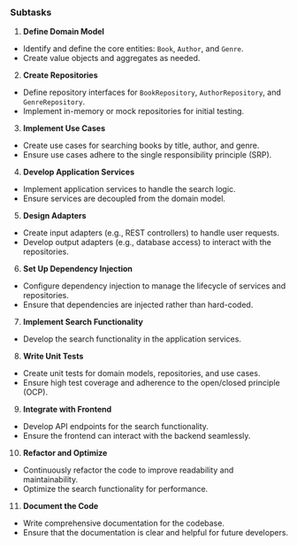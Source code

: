 ### Subtasks

1. **Define Domain Model**
- Identify and define the core entities: `Book`, `Author`, and `Genre`.
- Create value objects and aggregates as needed.

2. **Create Repositories**
- Define repository interfaces for `BookRepository`, `AuthorRepository`, and `GenreRepository`.
- Implement in-memory or mock repositories for initial testing.

3. **Implement Use Cases**
- Create use cases for searching books by title, author, and genre.
- Ensure use cases adhere to the single responsibility principle (SRP).

4. **Develop Application Services**
- Implement application services to handle the search logic.
- Ensure services are decoupled from the domain model.

5. **Design Adapters**
- Create input adapters (e.g., REST controllers) to handle user requests.
- Develop output adapters (e.g., database access) to interact with the repositories.

6. **Set Up Dependency Injection**
- Configure dependency injection to manage the lifecycle of services and repositories.
- Ensure that dependencies are injected rather than hard-coded.

7. **Implement Search Functionality**
- Develop the search functionality in the application services.

8. **Write Unit Tests**
- Create unit tests for domain models, repositories, and use cases.
- Ensure high test coverage and adherence to the open/closed principle (OCP).

9. **Integrate with Frontend**
- Develop API endpoints for the search functionality.
- Ensure the frontend can interact with the backend seamlessly.

10. **Refactor and Optimize**
- Continuously refactor the code to improve readability and maintainability.
- Optimize the search functionality for performance.

11. **Document the Code**
- Write comprehensive documentation for the codebase.
- Ensure that the documentation is clear and helpful for future developers.
